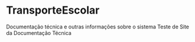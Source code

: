 # TransporteEscolar
Documentação técnica e outras informações sobre o sistema
Teste de Site da Documentação Técnica
